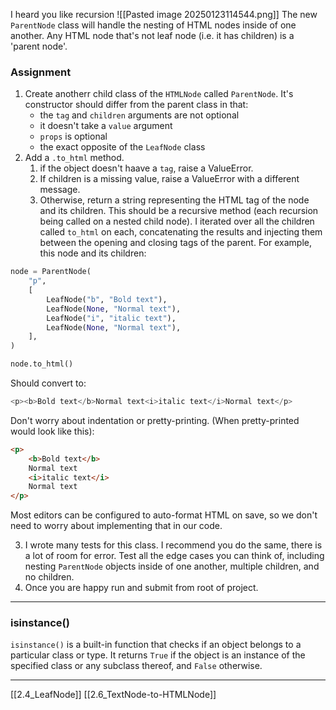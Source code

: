 I heard you like recursion
![[Pasted image 20250123114544.png]]
The new `ParentNode` class will handle the nesting of HTML nodes inside of one another. 
Any HTML  node that's not leaf node (i.e. it has children) is a 'parent node'.

### Assignment
1. Create anotherr child class of the `HTMLNode`  called `ParentNode`. It's constructor should differ from the parent class in that:
	- the `tag` and `children` arguments are not optional
	- it doesn't take a `value` argument
	- `props` is optional
	- the exact opposite of the `LeafNode` class
2. Add a `.to_html` method.
	1. if the object doesn't haave a `tag`, raise a ValueError.
	2. If children is a missing value, raise a ValueError with a different message. 
	3. Otherwise, return a string representing the HTML tag of the node and its children. This should be a recursive method (each recursion being called on a nested child node). I iterated over  all the children called `to_html` on each, concatenating the results and injecting them between the opening and closing tags of the parent. 
For example, this node and its children: 
``` python
node = ParentNode(
    "p",
    [
        LeafNode("b", "Bold text"),
        LeafNode(None, "Normal text"),
        LeafNode("i", "italic text"),
        LeafNode(None, "Normal text"),
    ],
)

node.to_html()
```
Should convert to:
``` python
<p><b>Bold text</b>Normal text<i>italic text</i>Normal text</p>
```
Don't worry about indentation or pretty-printing. (When pretty-printed would look like this):
``` html
<p>
    <b>Bold text</b>
    Normal text
    <i>italic text</i>
    Normal text
</p>
```
Most editors can be configured to auto-format HTML on save, so we don't need to worry about implementing that in our code. 

3. I wrote many tests for this class. I recommend you do the same, there is a lot of room for error. Test all the edge cases you can think of, including nesting `ParentNode` objects inside of one another, multiple children, and no children. 
4. Once you are happy run and submit from root of project.

---
### isinstance()
`isinstance()` is a built-in function that checks if an object belongs to a particular class or type. It returns `True` if the object is an instance of the specified class or any subclass thereof, and `False` otherwise. 

---
[[2.4_LeafNode]]
[[2.6_TextNode-to-HTMLNode]]